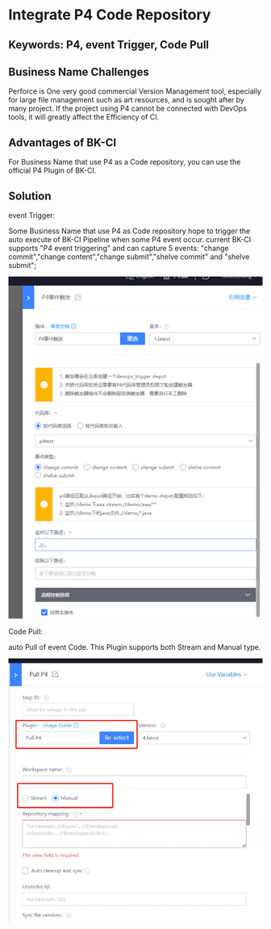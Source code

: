  # Integrate P4 Code Repository 


 ## Keywords: P4, event Trigger, Code Pull 

 ## Business Name Challenges 

 Perforce is One very good commercial Version Management tool, especially for large file management such as art resources, and is sought after by many project.  If the project using P4 cannot be connected with DevOps tools, it will greatly affect the Efficiency of CI. 

 ## Advantages of BK-CI 

 For Business Name that use P4 as a Code repository, you can use the official P4 Plugin of BK-CI. 

 ## Solution 

 event Trigger: 

 Some Business Name that use P4 as Code repository hope to trigger the auto execute of BK-CI Pipeline when some P4 event occur. current BK-CI supports "P4 event triggering" and can capture 5 events: "change commit","change content","change submit","shelve commit" and "shelve submit"; 

 ![&#x56FE;1](../../../assets/scene-p4-code-base-a.png) 

 Code Pull: 

 auto Pull of event Code. This Plugin supports both Stream and Manual type. 

 ![&#x56FE;1](../../../assets/scene-p4-code-base-b.png) 